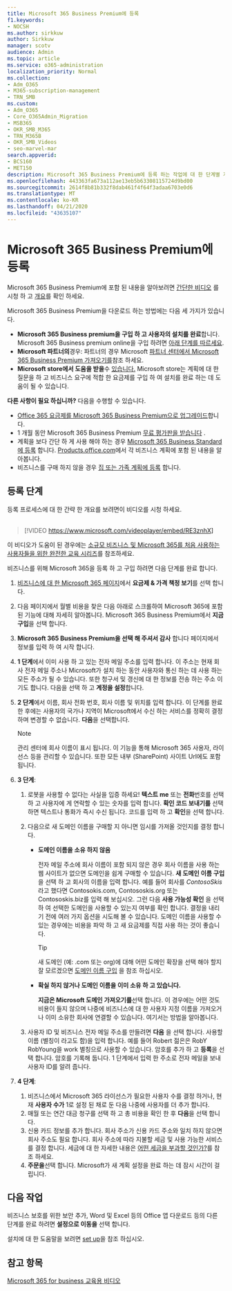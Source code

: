 ```yaml
---
title: Microsoft 365 Business Premium에 등록
f1.keywords:
- NOCSH
ms.author: sirkkuw
author: Sirkkuw
manager: scotv
audience: Admin
ms.topic: article
ms.service: o365-administration
localization_priority: Normal
ms.collection:
- Adm_O365
- M365-subscription-management
- TRN_SMB
ms.custom:
- Adm_O365
- Core_O365Admin_Migration
- MSB365
- OKR_SMB_M365
- TRN_M365B
- OKR_SMB_Videos
- seo-marvel-mar
search.appverid:
- BCS160
- MET150
description: Microsoft 365 Business Premium에 등록 하는 작업에 대 한 단계별 지침을 제공 하 고 마이크로소프트 365 Business Premium에 포함 된 정보를 확인 하세요.
ms.openlocfilehash: 443363fa673a112ae13eb5b63308115724d9bd00
ms.sourcegitcommit: 2614f8b81b332f8dab461f4f64f3adaa6703e0d6
ms.translationtype: MT
ms.contentlocale: ko-KR
ms.lasthandoff: 04/21/2020
ms.locfileid: "43635107"
---
```

# <a name="sign-up-for-microsoft-365-business-premium"></a>Microsoft 365 Business Premium에 등록

Microsoft 365 Business Premium에 포함 된 내용을 알아보려면 [간단한 비디오](https://go.microsoft.com/fwlink/?linkid=2109651) 를 시청 하 고 [개요](microsoft-365-business-overview.md)를 확인 하세요.

Microsoft 365 Business Premium을 다운로드 하는 방법에는 다음 세 가지가 있습니다.
- **Microsoft 365 Business premium을 구입 하 고 사용자의 설치를 완료**합니다. Microsoft 365 Business premium online을 구입 하려면 [아래 단계를 따르세요](#sign-up-steps).
- **Microsoft 파트너의**경우: 파트너의 경우 Microsoft [파트너 센터에서 Microsoft 365 Business Premium 가져오기를](get-microsoft-365-business.md)참조 하세요.
- **Microsoft store에서 도움을 받을**수 [있습니다.](https://go.microsoft.com/fwlink/?linkid=2109652) Microsoft store는 계획에 대 한 질문을 하 고 비즈니스 요구에 적합 한 요금제를 구입 하 여 설치를 완료 하는 데 도움이 될 수 있습니다.

**다른 사항이 필요 하십니까?** 다음을 수행할 수 있습니다.
- [Office 365 요금제를 Microsoft 365 Business Premium으로 업그레이드](migrate-to-microsoft-365-business.md)합니다.
- 1 개월 동안 Microsoft 365 Business Premium [무료 평가판을 받습니다](https://go.microsoft.com/fwlink/p/?linkid=2102309) .
- 계획을 보다 간단 하 게 사용 해야 하는 경우 [Microsoft 365 Business Standard에 등록](https://go.microsoft.com/fwlink/p/?LinkID=510935) 합니다. [Products.office.com](https://go.microsoft.com/fwlink/?linkid=2109397)에서 각 비즈니스 계획에 포함 된 내용을 알아봅니다.
- 비즈니스를 구매 하지 않을 경우 [집 또는 가족 계획에 등록](https://go.microsoft.com/fwlink/?linkid=2109398) 합니다. 

## <a name="sign-up-steps"></a>등록 단계

등록 프로세스에 대 한 간략 한 개요를 보려면이 비디오를 시청 하세요.<br><br>

> [!VIDEO https://www.microsoft.com/videoplayer/embed/RE3znhX] 

이 비디오가 도움이 된 경우에는 [소규모 비즈니스 및 Microsoft 365를 처음 사용하는 사용자들을 위한 완전한 교육 시리즈](https://support.office.com/article/6ab4bbcd-79cf-4000-a0bd-d42ce4d12816)를 참조하세요.

비즈니스를 위해 Microsoft 365을 등록 하 고 구입 하려면 다음 단계를 완료 합니다.

1. [비즈니스에 대 한 Microsoft 365 페이지](https://go.microsoft.com/fwlink/?linkid=2109654)에서 **요금제 & 가격 책정 보기**를 선택 합니다. 
2. 다음 페이지에서 월별 비용을 찾은 다음 아래로 스크롤하여 Microsoft 365에 포함 된 기능에 대해 자세히 알아봅니다. Microsoft 365 Business Premium에서 **지금 구입**을 선택 합니다.
3. **Microsoft 365 Business Premium을 선택 해 주셔서 감사** 합니다 페이지에서 정보를 입력 하 여 시작 합니다.
4. **1 단계**에서 이미 사용 하 고 있는 전자 메일 주소를 입력 합니다. 이 주소는 현재 회사 전자 메일 주소나 Microsoft가 설치 하는 동안 사용자와 통신 하는 데 사용 하는 모든 주소가 될 수 있습니다. 또한 청구서 및 갱신에 대 한 정보를 전송 하는 주소 이기도 합니다. 다음을 선택 하 고 **계정을 설정**합니다.
5. **2 단계**에서 이름, 회사 전화 번호, 회사 이름 및 위치를 입력 합니다. 이 단계를 완료 한 후에는 사용자의 국가나 지역이 Microsoft에서 수신 하는 서비스를 정확히 결정 하며 변경할 수 없습니다. **다음**을 선택합니다.
    > [!NOTE]
    > 관리 센터에 회사 이름이 표시 됩니다. 이 기능을 통해 Microsoft 365 사용자, 라이선스 등을 관리할 수 있습니다. 또한 모든 내부 (SharePoint) 사이트 Url에도 포함 됩니다.
6. **3 단계**:

    1. 로봇을 사용할 수 없다는 사실을 입증 하세요! **텍스트 me** 또는 **전화**번호를 선택 하 고 사용자에 게 연락할 수 있는 숫자를 입력 합니다. **확인 코드 보내기를** 선택 하면 텍스트나 통화가 즉시 수신 됩니다. 코드를 입력 하 고 **확인**을 선택 합니다.
    2. 다음으로 새 도메인 이름을 구매할 지 아니면 임시를 가져올 것인지를 결정 합니다.

        - **도메인 이름을 소유 하지 않음** 
        
            전자 메일 주소에 회사 이름이 포함 되지 않은 경우 회사 이름을 사용 하는 웹 사이트가 없으면 도메인을 쉽게 구매할 수 있습니다. **새 도메인 이름 구입**을 선택 하 고 회사의 이름을 입력 합니다. 예를 들어 회사를 *ContosoSkis*라고 했다면 Contosokis.com, Contososkis.org 또는 Contososkis.biz를 입력 해 보십시오. 그런 다음 **사용 가능성 확인** 을 선택 하 여 선택한 도메인을 사용할 수 있는지 여부를 확인 합니다. 결정을 내리기 전에 여러 가지 옵션을 시도해 볼 수 있습니다. 도메인 이름을 사용할 수 있는 경우에는 비용을 파악 하 고 새 요금제를 직접 사용 하는 것이 좋습니다. 
       
            > [!TIP]
            > 새 도메인 (예: .com 또는 org)에 대해 어떤 도메인 확장을 선택 해야 할지 잘 모르겠으면 [도메인 이름 구입](https://go.microsoft.com/fwlink/?linkid=2109700) 을 참조 하십시오.
        
        - **확실 하지 않거나 도메인 이름을 이미 소유 하 고 있습니다.** 
        
             **지금은 Microsoft 도메인 가져오기를**선택 합니다. 이 경우에는 어떤 것도 비용이 들지 않으며 나중에 비즈니스에 대 한 사용자 지정 이름을 가져오거나 이미 소유한 회사에 연결할 수 있습니다. 여기서는 방법을 알아봅니다.

    3. 사용자 ID 및 비즈니스 전자 메일 주소를 만들려면 **다음** 을 선택 합니다. 사용할 이름 (별칭이 라고도 함)을 입력 합니다. 예를 들어 Robert 젊은은 RobY RobYoung을 work 별칭으로 사용할 수 있습니다. 암호를 추가 하 고 **등록**을 선택 합니다. 암호를 기록해 둡니다. 1 단계에서 입력 한 주소로 전자 메일을 보내 사용자 ID를 알려 줍니다.
7. **4 단계**: 

    1. 비즈니스에서 Microsoft 365 라이선스가 필요한 사용자 수를 결정 하거나, 현재 **사용자 수가** 1로 설정 된 채로 둔 다음 나중에 사용자를 더 추가 합니다. 
    2. 매월 또는 연간 대금 청구를 선택 하 고 총 비용을 확인 한 후 **다음**을 선택 합니다. 
    3. 신용 카드 정보를 추가 합니다. 회사 주소가 신용 카드 주소와 일치 하지 않으면 회사 주소도 필요 합니다. 회사 주소에 따라 지불할 세금 및 사용 가능한 서비스를 결정 합니다. 세금에 대 한 자세한 내용은 [어떤 세금을 부과할 것인가?](https://go.microsoft.com/fwlink/?linkid=2109701)를 참조 하세요.
    4. **주문을**선택 합니다. Microsoft가 새 계획 설정을 완료 하는 데 잠시 시간이 걸립니다.

## <a name="whats-next"></a>다음 작업

비즈니스 보호를 위한 보안 추가, Word 및 Excel 등의 Office 앱 다운로드 등의 다른 단계를 완료 하려면 **설정으로 이동을** 선택 합니다.

설치에 대 한 도움말을 보려면 [set up](set-up.md)을 참조 하십시오.

## <a name="see-also"></a>참고 항목

[Microsoft 365 for business 교육용 비디오](https://support.office.com/article/6ab4bbcd-79cf-4000-a0bd-d42ce4d12816)

